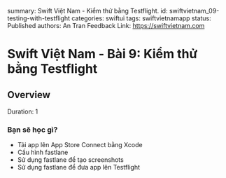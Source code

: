 summary: Swift Việt Nam - Kiểm thử bằng Testflight.
id: swiftvietnam_09-testing-with-testflight
categories: swiftui
tags: swiftvietnamapp
status: Published
authors: An Tran
Feedback Link: https://swiftvietnam.com

# Swift Việt Nam - Bài 9: Kiểm thử bằng Testflight
<!-- ------------------------ -->
## Overview
Duration: 1

### Bạn sẽ học gì?
- Tải app lên App Store Connect bằng Xcode
- Cấu hình fastlane
- Sử dụng fastlane để tạo screenshots
- Sử dụng fastlane để đưa app lên Testflight


